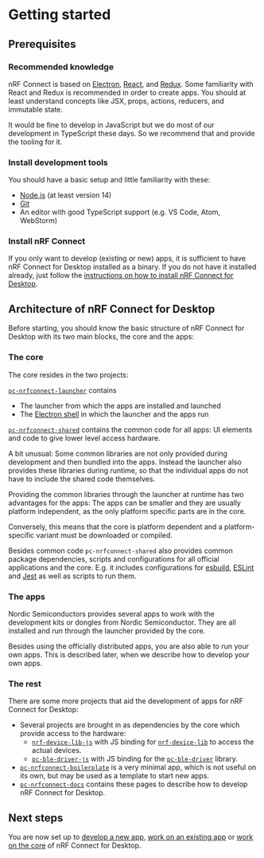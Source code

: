 ---
---

# Getting started

## Prerequisites

### Recommended knowledge

nRF Connect is based on [Electron](https://electron.atom.io/),
[React](https://facebook.github.io/react/), and [Redux](http://redux.js.org/).
Some familiarity with React and Redux is recommended in order to create apps.
You should at least understand concepts like JSX, props, actions, reducers, and
immutable state.

It would be fine to develop in JavaScript but we do most of our development in
TypeScript these days. So we recommend that and provide the tooling for it.

### Install development tools

You should have a basic setup and little familiarity with these:

- [Node.js](https://nodejs.org) (at least version 14)
- [Git](https://git-scm.com/downloads)
- An editor with good TypeScript support (e.g. VS Code, Atom, WebStorm)

### Install nRF Connect

If you only want to develop (existing or new) apps, it is sufficient to have nRF
Connect for Desktop installed as a binary. If you do not have it installed
already, just follow the
[instructions on how to install nRF Connect for Desktop](https://github.com/NordicSemiconductor/pc-nrfconnect-launcher#using-nrf-connect-for-desktop).

## Architecture of nRF Connect for Desktop

Before starting, you should know the basic structure of nRF Connect for Desktop
with its two main blocks, the core and the apps:

### The core

The core resides in the two projects:

[`pc-nrfconnect-launcher`](https://github.com/NordicSemiconductor/pc-nrfconnect-launcher)
contains

- The launcher from which the apps are installed and launched
- The [Electron shell](https://electronjs.org) in which the launcher and the
  apps run

[`pc-nrfconnect-shared`](https://github.com/NordicSemiconductor/pc-nrfconnect-shared)
contains the common code for all apps: UI elements and code to give lower level
access hardware.

A bit unusual: Some common libraries are not only provided during development
and then bundled into the apps. Instead the launcher also provides these
libraries during runtime, so that the individual apps do not have to include the
shared code themselves.

Providing the common libraries through the launcher at runtime has two
advantages for the apps: The apps can be smaller and they are usually platform
independent, as the only platform specific parts are in the core.

Conversely, this means that the core is platform dependent and a
platform-specific variant must be downloaded or compiled.

Besides common code `pc-nrfconnect-shared` also provides common package
dependencies, scripts and configurations for all official applications and the
core. E.g. it includes configurations for [esbuild](https://esbuild.github.io),
[ESLint](https://eslint.org) and [Jest](https://jestjs.io) as well as scripts to
run them.

### The apps

Nordic Semiconductors provides several apps to work with the development kits or
dongles from Nordic Semiconductor. They are all installed and run through the
launcher provided by the core.

Besides using the officially distributed apps, you are also able to run your own
apps. This is described later, when we describe how to develop your own apps.

### The rest

There are some more projects that aid the development of apps for nRF Connect
for Desktop:

- Several projects are brought in as dependencies by the core which provide
  access to the hardware:
  - [`nrf-device-lib-js`](https://github.com/NordicPlayground/nrf-device-lib-js)
    with JS binding for
    [`nrf-device-lib`](https://github.com/NordicPlayground/nrf-device-lib) to
    access the actual devices.
  - [`pc-ble-driver-js`](https://github.com/NordicSemiconductor/pc-ble-driver-js)
    with JS binding for the
    [`pc-ble-driver`](https://github.com/NordicSemiconductor/pc-ble-driver)
    library.
- [`pc-nrfconnect-boilerplate`](https://github.com/NordicSemiconductor/pc-nrfconnect-boilerplate)
  is a very minimal app, which is not useful on its own, but may be used as a
  template to start new apps.
- [`pc-nrfconnect-docs`](https://github.com/NordicSemiconductor/pc-nrfconnect-docs)
  contains these pages to describe how to develop nRF Connect for Desktop.

## Next steps

You are now set up to [develop a new app](./create_new_app),
[work on an existing app](./get_an_existing_app_s_sources) or
[work on the core](./core_development) of nRF Connect for Desktop.
